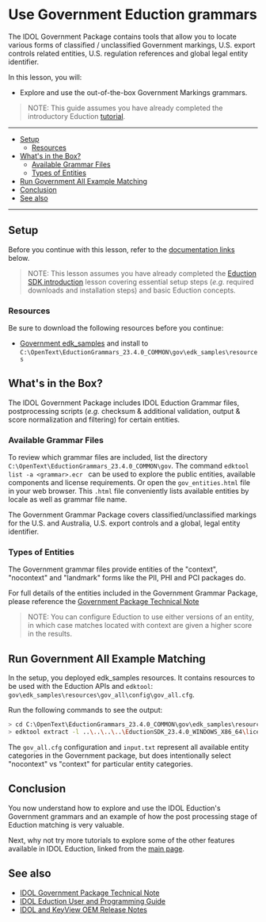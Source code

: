 # Use Government Eduction grammars

The IDOL Government Package contains tools that allow you to locate various forms of classified / unclassified Government markings,  U.S. export controls related entities, U.S. regulation references and global legal entity identifier.

In this lesson, you will:

- Explore and use the out-of-the-box Government Markings grammars.

> NOTE: This guide assumes you have already completed the introductory Eduction [tutorial](./introduction.md#eduction-sdk-introduction).

---

- [Setup](#setup)
  - [Resources](#resources)
- [What's in the Box?](#whats-in-the-box)
  - [Available Grammar Files](#available-grammar-files)
  - [Types of Entities](#types-of-entities)
- [Run Government All Example Matching](#run-government-all-example-matching)
- [Conclusion](#conclusion)
- [See also](#see-also)

---

## Setup

Before you continue with this lesson, refer to the [documentation links](#see-also) below.

> NOTE: This lesson assumes you have already completed the [Eduction SDK introduction](../eduction/introduction.md#eduction-sdk-introduction) lesson covering essential setup steps (*e.g.* required downloads and installation steps) and basic Eduction concepts.

### Resources

Be sure to download the following resources before you continue:
- [Government edk_samples](../../resources/eduction/gov/edk_samples) and install to `C:\OpenText\EductionGrammars_23.4.0_COMMON\gov\edk_samples\resources`

## What's in the Box?

The IDOL Government Package includes IDOL Eduction Grammar files, postprocessing scripts (*e.g.* checksum & additional validation, output & score normalization and filtering) for certain entities.

### Available Grammar Files

To review which grammar files are included, list the directory `C:\OpenText\EductionGrammars_23.4.0_COMMON\gov`. The command `edktool list -a <grammar>.ecr ` can be used to explore the public entities, available components and license requirements. Or open the `gov_entities.html` file in your web browser. This `.html` file conveniently lists available entities by locale as well as grammar file name.

The Government Grammar Package covers classified/unclassified markings for the U.S. and Australia, U.S. export controls and a global, legal entity identifier.

### Types of Entities

The Government grammar files provide entities of the "context", "nocontext" and "landmark" forms like the PII, PHI and PCI packages do.

For full details of the entities included in the Government Grammar Package, please reference the [Government Package Technical Note](https://www.microfocus.com/documentation/idol/IDOL_23_4/EductionGrammars_23.4_Documentation/GOV/Content/PackGov/PackGov_GrammarReference.htm)

> NOTE: You can configure Eduction to use either versions of an entity, in which case matches located with context are given a higher score in the results.

## Run Government All Example Matching

In the setup, you deployed edk_samples resources.  It contains resources to be used with the Eduction APIs and `edktool`: `gov\edk_samples\resources\gov_all\config\gov_all.cfg`. 

Run the following commands to see the output:

```sh
> cd C:\OpenText\EductionGrammars_23.4.0_COMMON\gov\edk_samples\resources
> edktool extract -l ..\..\..\..\EductionSDK_23.4.0_WINDOWS_X86_64\licensekey.dat -c gov_all\config\gov_all.cfg -i gov_all\input\input.txt -o out.xml
```

The `gov_all.cfg` configuration and `input.txt` represent all available entity categories in the Government package, but does intentionally select "nocontext" vs "context" for particular entity categories.

## Conclusion

You now understand how to explore and use the IDOL Eduction's Government grammars and an example of how the post processing stage of Eduction matching is very valuable.

Next, why not try more tutorials to explore some of the other features available in IDOL Eduction, linked from the [main page](../README.md#idol-eduction-showcase).

## See also

- [IDOL Government Package Technical Note](https://www.microfocus.com/documentation/idol/IDOL_23_4/EductionGrammars_23.4_Documentation/GOV/)
- [IDOL Eduction User and Programming Guide](https://www.microfocus.com/documentation/idol/IDOL_23_4/EductionSDK_23.4_Documentation/Guides/html/)
- [IDOL and KeyView OEM Release Notes](https://www.microfocus.com/documentation/idol/IDOL_23_4/IDOLReleaseNotes_23.4_Documentation/idol/Content/SDKs/Eduction.htm)